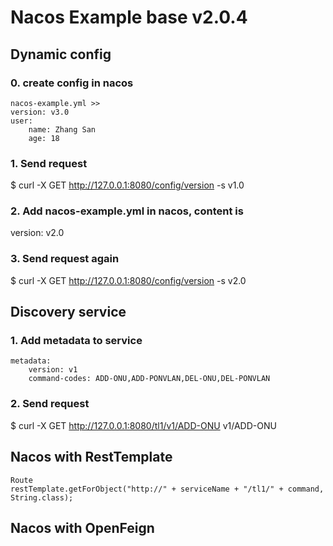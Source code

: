 # Nacos Example base v2.0.4

## Dynamic config
### 0. create config in nacos
    nacos-example.yml >>
    version: v3.0
    user:
        name: Zhang San
        age: 18


### 1. Send request
$ curl -X GET http://127.0.0.1:8080/config/version -s
v1.0
### 2. Add nacos-example.yml in nacos, content is
version: v2.0
### 3. Send request again
$ curl -X GET http://127.0.0.1:8080/config/version -s
v2.0

## Discovery service
### 1. Add metadata to service 
    metadata:
        version: v1
        command-codes: ADD-ONU,ADD-PONVLAN,DEL-ONU,DEL-PONVLAN
### 2. Send request
$ curl -X GET http://127.0.0.1:8080/tl1/v1/ADD-ONU
v1/ADD-ONU
## Nacos with RestTemplate
    Route
    restTemplate.getForObject("http://" + serviceName + "/tl1/" + command, String.class);
## Nacos with OpenFeign


